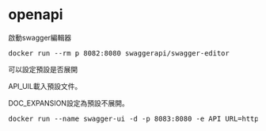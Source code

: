 # openapi

啟動swagger編輯器

<pre>
docker run --rm p 8082:8080 swaggerapi/swagger-editor
</pre>

可以設定預設是否展開

API_UIL載入預設文件。

DOC_EXPANSION設定為預設不展開。

<pre>
docker run --name swagger-ui -d -p 8083:8080 -e API_URL=https://raw.githubusercontent.com/DevinY/openapi/master/openapi-jwt.yaml -e DOC_EXPANSION='none' swaggerapi/swagger-ui
</pre>

